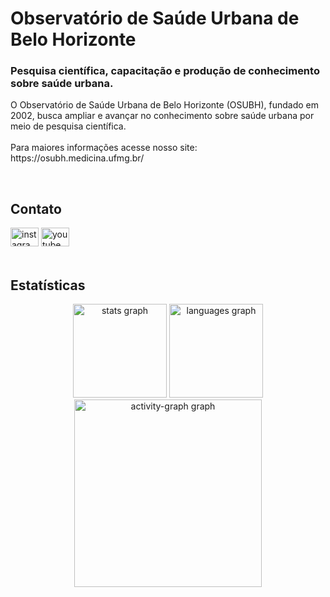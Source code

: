 <h1 align="left">Observatório de Saúde Urbana de Belo Horizonte</h1>

<h3 align="left">Pesquisa científica, capacitação e produção de conhecimento sobre saúde urbana.</h3>

<p align="left">O Observatório de Saúde Urbana de Belo Horizonte (OSUBH), fundado em 2002, busca ampliar e avançar no conhecimento sobre saúde urbana por meio de pesquisa científica.<br><br>Para maiores informações acesse nosso site: https://osubh.medicina.ufmg.br/</p>


<br>

<h2 align="left">Contato</h2>

<div align="left">
  <a href="https://www.instagram.com/osubh.ufmg" target="_blank">
    <img src="https://raw.githubusercontent.com/maurodesouza/profile-readme-generator/master/src/assets/icons/social/instagram/default.svg" width="45" height="30" alt="instagram logo"/></a>
  <a href="https://www.youtube.com/@osubh-ufmg" target="_blank">
    <img src="https://raw.githubusercontent.com/maurodesouza/profile-readme-generator/master/src/assets/icons/social/youtube/default.svg" width="45" height="30" alt="youtube logo"/></a>
</div>


<br>

<h2 align="left">Estatísticas</h2>

<div align="center">
  <img src="https://github-readme-stats.vercel.app/api?username=osubh-ufmg&hide_title=false&hide_rank=false&show_icons=true&include_all_commits=true&count_private=true&disable_animations=false&theme=github_dark&locale=en&hide_border=false&custom_title=Estatisticas&cache_seconds=86400" height="150" alt="stats graph" />
  
  <img src="https://github-readme-stats.vercel.app/api/top-langs?username=osubh-ufmg&layout=compact&card_width=320&langs_count=5&theme=github_dark&hide_border=false&cache_seconds=86400" height="150" alt="languages graph" />
  
  <img src="https://github-readme-activity-graph.vercel.app/graph?username=osubh-ufmg&radius=16&theme=github-dark&area=true&custom_title=Contribuições&cache_seconds=86400" height="300" alt="activity-graph graph" />
</div>
